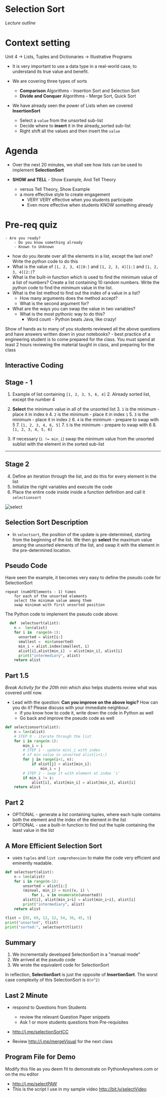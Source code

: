 # Selection Sort 
_Lecture outline_

# Context setting 
Unit 4 -> Lists, Tuples and Dictionaries -> Illustrative Programs
  - It is very important to use a data type in a real-world case, to understand its true value and benefit. 
  - We are covering three types of sorts 
	 - **Comparison** Algorithms - Insertion Sort and Selection Sort 
	 - **Divide and Conquer** Algorithms - Merge Sort, Quick Sort
  
 - We have already seen the power of Lists when we covered  **InsertionSort** 
	 - Select a `value` from the unsorted sub-list
	 - Decide where to **insert** it in the already_sorted sub-list
	 - Right shift all the values and then insert the `value`

# Agenda 
- Over the next 20 minutes, we shall see how lists can be used to implement **SelectionSort**

- **SHOW and TELL**  - Show Example, And Tell Theory 
	- versus Tell Theory, Show Example 
	- a more effective style to create engagement 
		- VERY VERY effective when you students participate
		- Even more effective when students KNOW something already

# Pre-req quiz 
	- Are you ready?
		- Do you know something already 
		- Known to Unknown

  - how do you iterate over all the elements in a list, except the last one? Write the python code to do this 
  - What is the value of `[1, 2, 3, 4][0:]` and `[1, 2, 3, 4][1:]` and `[1, 2, 3, 4][2:]`?
  - What is the built-in function which is used to find the minimum value of a list of numbers? Create a list containing 10 random numbers. Write the python code to find the minimum value in the list.
  - What is the list method to find out the index of a value in a list? 
	  - How many arguments does the method accept? 
	  - What is the second argument for? 
  - What are the ways you can swap the value in two variables? 
	  - What is the most pythonic way to do this? 
		  - Word count - Python beats Java, like crazy! 

Show of hands as to many of you students reviewed all the above questions and have answers written down in your notebooks? 
	- best practice of a engineering student is to come prepared for the class. You must spend at least 2 hours reviewing the material taught in class, and preparing for the class 

## Interactive Coding

## Stage - 1
1. Example of list containing `[1, 2, 3, 5, 6, 4]` 
	2. Already sorted list, except the number 4 

2. **Select** the minimum value in all of the unsorted list 
	3. `1` is the minimum - place it in index `0` 
	4. `2` is the minimum - place it in index `1` 
	5. `3` is the minimum - place it in index `2` 
	6. `4` is the minimum - prepare to swap with 5 
		7. `[1, 2, 3, 4, 6, 5]` 
	7. `5` is the minimum - prepare to swap with 6 
		8. `[1, 2, 3, 4, 5, 6]`

3. If necessary (`i != min_i`) swap the minimum value from the unsorted sublist with the element in the sorted sub-list

---

## Stage 2
4. Define an iteration through the list, and do this for every element in the list 
5. Initialize the right variables and execute the code
6. Place the entire code inside inside a function definition and call it `selectionsort` 

![select](http://bit.ly/select2PNG)

## Selection Sort Description 

-   In  `selectsort`, the position of the update is pre-determined, starting from the beginning of the list. We then go  **select**  the maximum value among the unsorted elements of the list, and swap it with the element in the pre-determined location.

## Pseudo Code 

Have seen the example, it becomes very easy to define the pseudo code for SelectionSort 

	repeat (numOfElements - 1) times 
		for each of the unsorted elements 
		select the minimum value among them
		swap minimum with first unsorted position
	
The Python code to implement the pseudo code above:

```python 
  def  selectsort(alist): 
    n =  len(alist)
    for i in  range(n-1):
	  unsorted = alist[i:] 
	  smallest =  min(unsorted) 
	  min_i = alist.index(smallest, i)
	  alist[i],alist[min_i]  = alist[min_i], alist[i]  
	  print("intermediary", alist)
    return alist 
```

## Part 1.5 
_Break Activity for the 20th min_ which also helps students review what was covered until now. 
- Lead with the question: **Can you improve on the above logic?** How can you do it? Please discuss with your immediate neighbour. 
	- if you know how to code it, write down the code in Python as well 
	- Go back and improve the pseudo code as well 

```python
def selectionsort(alist):
    n = len(alist)
    # STEP 0 - iterate through the list
    for i in range(n-1):
        min_i = i 
        # STEP 1 - update mini_i with index 
        # of min value in unsorted alist[i+1:]
        for j in range(i+1, n): 
            if alist[j] < alist[min_i]: 
                min_i = j
        # STEP 2 - swap it with element at index 'i'
        if min_i != i:
            alist[i], alist[min_i] = alist[min_i], alist[i]
    return alist
```



## Part 2 
   - OPTIONAL - generate a list containing tuples, where each tuple contains both the element and the index of the element in the list 
   - OPTIONAL - use a built-in function to find out the tuple containing the least value in the list

## A More Efficient Selection Sort 

-   uses  `tuples`  and  `list comprehension`  to make the code very efficient and eminently readable.

```python
def selectsort(alist):
    n = len(alist)
    for i in range(n-1):
        unsorted = alist[i:]
        (minval, min_i) = min((v, i) \
            for i, v in enumerate(unsorted))
        alist[i], alist[min_i+i] = alist[min_i+i], alist[i]
        print("intermediary", alist)
    return alist

tlist = [85, 69, 12, 12, 54, 36, 45, 5]
print("unsorted", tlist)
print("sorted:", selectsort(tlist))
```


## Summary
1. We incrementally developed SelectionSort in a "manual mode" 
2. We arrived at the pseudo code 
3. We wrote the equivalent code for SelectionSort 

In reflection, **SelectionSort** is just the opposite of **InsertionSort**. The worst case complexity of this SelectionSort is `O(n^2)`

## Last 2 Minute 

 - respond to Questions from Students 
	 - review the relevant Question Paper snippets
	 - Ask 1 or more students questions from Pre-requisites
  
  - http://j.mp/selectionSortCC
  - Review http://j.mp/mergeVisual for the next class 

## Program File for Demo

Modify this file as you deem fit to demonstrate on PythonAnywhere.com or on the mu editor
  - http://j.mp/selectPAW
  - This is the script I use in my sample video http://bit.ly/selectVideo


<!--stackedit_data:
eyJoaXN0b3J5IjpbLTExODg0MDQyNTEsLTE0MTU1NDc3MTIsNj
gxMDE2NTA1LDM0NzIzNDgzOSwtMTI2MDE5NTM0MSwtMTkyNDE4
NTM0NiwxNTU2MzEyOTAwLDk3Njc2OTcwLC04ODc3OTYxOTMsLT
ExMzM1NTk4NzEsLTE5MzAwNjA3ODMsLTE1MTAyMzMzNzEsMTA5
NjU0NTM0NF19
-->